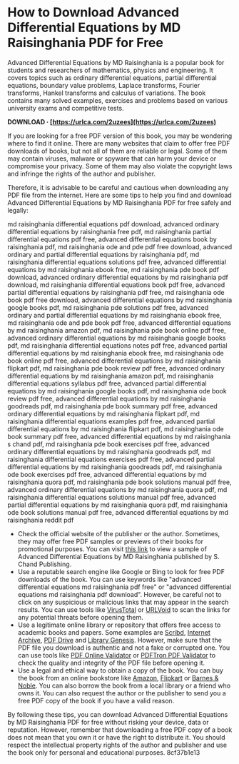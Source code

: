 
 
# How to Download Advanced Differential Equations by MD Raisinghania PDF for Free
  
Advanced Differential Equations by MD Raisinghania is a popular book for students and researchers of mathematics, physics and engineering. It covers topics such as ordinary differential equations, partial differential equations, boundary value problems, Laplace transforms, Fourier transforms, Hankel transforms and calculus of variations. The book contains many solved examples, exercises and problems based on various university exams and competitive tests.
 
**DOWNLOAD · [https://urlca.com/2uzees](https://urlca.com/2uzees)**


  
If you are looking for a free PDF version of this book, you may be wondering where to find it online. There are many websites that claim to offer free PDF downloads of books, but not all of them are reliable or legal. Some of them may contain viruses, malware or spyware that can harm your device or compromise your privacy. Some of them may also violate the copyright laws and infringe the rights of the author and publisher.
  
Therefore, it is advisable to be careful and cautious when downloading any PDF file from the internet. Here are some tips to help you find and download Advanced Differential Equations by MD Raisinghania PDF for free safely and legally:
 
md raisinghania differential equations pdf download,  advanced ordinary differential equations by raisinghania free pdf,  md raisinghania partial differential equations pdf free,  advanced differential equations book by raisinghania pdf,  md raisinghania ode and pde pdf free download,  advanced ordinary and partial differential equations by raisinghania pdf,  md raisinghania differential equations solutions pdf free,  advanced differential equations by md raisinghania ebook free,  md raisinghania pde book pdf download,  advanced ordinary differential equations by md raisinghania pdf download,  md raisinghania differential equations book pdf free,  advanced partial differential equations by raisinghania pdf free,  md raisinghania ode book pdf free download,  advanced differential equations by md raisinghania google books pdf,  md raisinghania pde solutions pdf free,  advanced ordinary and partial differential equations by md raisinghania ebook free,  md raisinghania ode and pde book pdf free,  advanced differential equations by md raisinghania amazon pdf,  md raisinghania pde book online pdf free,  advanced ordinary differential equations by md raisinghania google books pdf,  md raisinghania differential equations notes pdf free,  advanced partial differential equations by md raisinghania ebook free,  md raisinghania ode book online pdf free,  advanced differential equations by md raisinghania flipkart pdf,  md raisinghania pde book review pdf free,  advanced ordinary differential equations by md raisinghania amazon pdf,  md raisinghania differential equations syllabus pdf free,  advanced partial differential equations by md raisinghania google books pdf,  md raisinghania ode book review pdf free,  advanced differential equations by md raisinghania goodreads pdf,  md raisinghania pde book summary pdf free,  advanced ordinary differential equations by md raisinghania flipkart pdf,  md raisinghania differential equations examples pdf free,  advanced partial differential equations by md raisinghania flipkart pdf,  md raisinghania ode book summary pdf free,  advanced differential equations by md raisinghania s chand pdf,  md raisinghania pde book exercises pdf free,  advanced ordinary differential equations by md raisinghania goodreads pdf,  md raisinghania differential equations exercises pdf free,  advanced partial differential equations by md raisinghania goodreads pdf,  md raisinghania ode book exercises pdf free,  advanced differential equations by md raisinghania quora pdf,  md raisinghania pde book solutions manual pdf free,  advanced ordinary differential equations by md raisinghania quora pdf,  md raisinghania differential equations solutions manual pdf free,  advanced partial differential equations by md raisinghania quora pdf,  md raisinghania ode book solutions manual pdf free,  advanced differential equations by md raisinghania reddit pdf
  
- Check the official website of the publisher or the author. Sometimes, they may offer free PDF samples or previews of their books for promotional purposes. You can visit [this link](https://books.google.com/books/about/ADVANCED_DIFFERENTIAL_EQUATIONS.html?id=1qAbEAAAQBAJ) to view a sample of Advanced Differential Equations by MD Raisinghania published by S. Chand Publishing.
- Use a reputable search engine like Google or Bing to look for free PDF downloads of the book. You can use keywords like "advanced differential equations md raisinghania pdf free" or "advanced differential equations md raisinghania pdf download". However, be careful not to click on any suspicious or malicious links that may appear in the search results. You can use tools like [VirusTotal](https://www.virustotal.com/) or [URLVoid](https://www.urlvoid.com/) to scan the links for any potential threats before opening them.
- Use a legitimate online library or repository that offers free access to academic books and papers. Some examples are [Scribd](https://www.scribd.com/), [Internet Archive](https://archive.org/), [PDF Drive](https://www.pdfdrive.com/) and [Library Genesis](https://libgen.is/). However, make sure that the PDF file you download is authentic and not a fake or corrupted one. You can use tools like [PDF Online Validator](https://www.pdf-online.com/osa/validate.aspx) or [PDFTron PDF Validator](https://www.pdftron.com/pdf-tools/pdf-validator/) to check the quality and integrity of the PDF file before opening it.
- Use a legal and ethical way to obtain a copy of the book. You can buy the book from an online bookstore like [Amazon](https://www.amazon.com/), [Flipkart](https://www.flipkart.com/) or [Barnes & Noble](https://www.barnesandnoble.com/). You can also borrow the book from a local library or a friend who owns it. You can also request the author or the publisher to send you a free PDF copy of the book if you have a valid reason.

By following these tips, you can download Advanced Differential Equations by MD Raisinghania PDF for free without risking your device, data or reputation. However, remember that downloading a free PDF copy of a book does not mean that you own it or have the right to distribute it. You should respect the intellectual property rights of the author and publisher and use the book only for personal and educational purposes.
 8cf37b1e13
 
